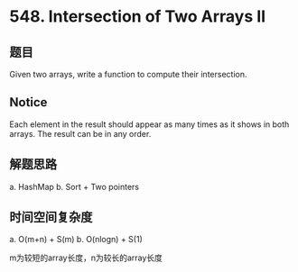 # 548. Intersection of Two Arrays II

## 题目 
Given two arrays, write a function to compute their intersection.

## Notice
Each element in the result should appear as many times as it shows in both arrays.
The result can be in any order.

## 解题思路
a. HashMap 
b. Sort + Two pointers

## 时间空间复杂度
a. O(m+n) + S(m) 
b. O(nlogn) + S(1)

m为较短的array长度，n为较长的array长度